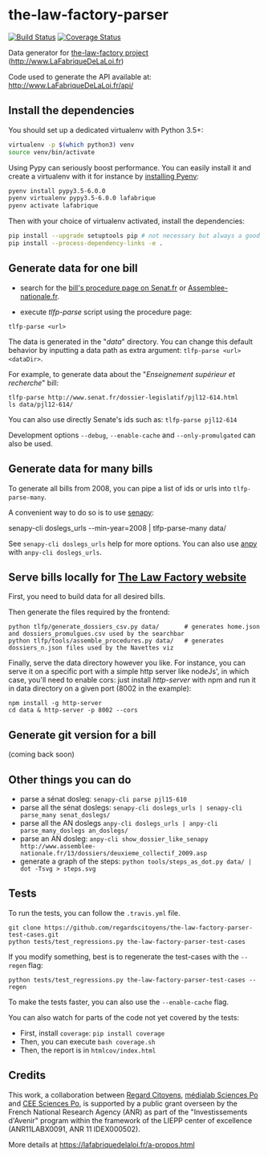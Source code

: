 the-law-factory-parser
======================

[![Build Status](https://travis-ci.org/regardscitoyens/the-law-factory-parser.svg?branch=parser-refactor)](https://travis-ci.org/regardscitoyens/the-law-factory-parser) [![Coverage Status](https://coveralls.io/repos/github/regardscitoyens/the-law-factory-parser/badge.svg?branch=master)](https://coveralls.io/github/regardscitoyens/the-law-factory-parser?branch=master)

Data generator for [the-law-factory project](https://github.com/RegardsCitoyens/the-law-factory) (http://www.LaFabriqueDeLaLoi.fr)

Code used to generate the API available at: http://www.LaFabriqueDeLaLoi.fr/api/


## Install the dependencies ##

You should set up a dedicated virtualenv with Python 3.5+:

```bash
virtualenv -p $(which python3) venv
source venv/bin/activate
```

Using Pypy can seriously boost performance. You can easily install it and create a virtualenv with it for instance by [installing Pyenv](https://github.com/pyenv/pyenv-installer#pyenv-installer):

```bash
pyenv install pypy3.5-6.0.0
pyenv virtualenv pypy3.5-6.0.0 lafabrique
pyenv activate lafabrique
```

Then with your choice of virtualenv activated, install the dependencies:

```bash
pip install --upgrade setuptools pip # not necessary but always a good idea
pip install --process-dependency-links -e .
```

## Generate data for one bill ##

- search for the [bill's procedure page on Senat.fr](http://www.senat.fr/dossiers-legislatifs/index-general-projets-propositions-de-lois.html) or [Assemblee-nationale.fr](http://www.assemblee-nationale.fr/15/documents/index-dossier.asp).

- execute *tlfp-parse* script using the procedure page:

`tlfp-parse <url>`

The data is generated in the "*data*" directory. You can change this default behavior by inputting a data path as extra argument: `tlfp-parse <url> <dataDir>`.

For example, to generate data about the "*Enseignement supérieur et recherche*" bill:

    tlfp-parse http://www.senat.fr/dossier-legislatif/pjl12-614.html
    ls data/pjl12-614/

You can also use directly Senate's ids such as: `tlfp-parse pjl12-614`

Development options `--debug`, `--enable-cache` and `--only-promulgated` can also be used.


## Generate data for many bills

To generate all bills from 2008, you can pipe a list of ids or urls into `tlfp-parse-many`.

A convenient way to do so is to use [senapy](https://github.com/regardscitoyens/senapy):

   senapy-cli doslegs_urls --min-year=2008 | tlfp-parse-many data/

See `senapy-cli doslegs_urls` help for more options. You can also use [anpy](https://github.com/regardscitoyens/anpy) with `anpy-cli doslegs_urls`.


## Serve bills locally for [The Law Factory website](https://github.com/regardscitoyens/the-law-factory)

First, you need to build data for all desired bills.

Then generate the files required by the frontend:

    python tlfp/generate_dossiers_csv.py data/       # generates home.json and dossiers_promulgues.csv used by the searchbar
    python tlfp/tools/assemble_procedures.py data/   # generates dossiers_n.json files used by the Navettes viz

Finally, serve the data directory however you like. For instance, you can serve it on a specific port with a simple http server like nodeJs', in which case, you'll need to enable cors: just install *http-server* with npm and run it in data directory on a given port (8002 in the example):

    npm install -g http-server
    cd data & http-server -p 8002 --cors


## Generate git version for a bill

(coming back soon)


## Other things you can do

 - parse a sénat dosleg: `senapy-cli parse pjl15-610`
 - parse all the sénat doslegs: `senapy-cli doslegs_urls | senapy-cli parse_many senat_doslegs/`
 - parse all the AN doslegs `anpy-cli doslegs_urls | anpy-cli parse_many_doslegs an_doslegs/`
 - parse an AN dosleg: `anpy-cli show_dossier_like_senapy http://www.assemblee-nationale.fr/13/dossiers/deuxieme_collectif_2009.asp`
 - generate a graph of the steps: `python tools/steps_as_dot.py data/ | dot -Tsvg > steps.svg`


## Tests

To run the tests, you can follow the `.travis.yml` file.

    git clone https://github.com/regardscitoyens/the-law-factory-parser-test-cases.git
    python tests/test_regressions.py the-law-factory-parser-test-cases

If you modify something, best is to regenerate the test-cases with the `--regen` flag:

    python tests/test_regressions.py the-law-factory-parser-test-cases --regen

To make the tests faster, you can also use the `--enable-cache` flag.

You can also watch for parts of the code not yet covered by the tests:

   - First, install `coverage`: `pip install coverage`
   - Then, you can execute `bash coverage.sh`
   - Then, the report is in `htmlcov/index.html`

## Credits

This work, a collaboration between [Regard Citoyens](https://www.regardscitoyens.org), [médialab Sciences Po](https://medialab.sciencespo.fr/fr/) and [CEE Sciences Po](http://www.sciencespo.fr/centre-etudes-europeennes/fr), is supported by a public grant overseen by the French National Research Agency (ANR) as part of the "Investissements d'Avenir" program within the framework of the LIEPP center of excellence (ANR11LABX0091, ANR 11 IDEX000502).

More details at https://lafabriquedelaloi.fr/a-propos.html
